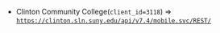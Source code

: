  - Clinton Community College(`client_id=3118`) => [`https://clinton.sln.suny.edu/api/v7.4/mobile.svc/REST/`](https://clinton.sln.suny.edu/api/v7.4/mobile.svc/REST/)
